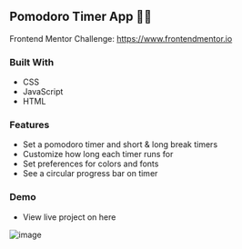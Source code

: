 ## Pomodoro Timer App 🍅⏰

Frontend Mentor Challenge: https://www.frontendmentor.io 


### Built With
- CSS
- JavaScript 
- HTML


### Features 

- Set a pomodoro timer and short & long break timers 
- Customize how long each timer runs for
- Set preferences for colors and fonts
- See a circular progress bar on timer


### Demo 

- View live project on here  


![image](https://user-images.githubusercontent.com/76473196/120900391-8b0c3780-c602-11eb-960c-abd4348bdd49.png)

